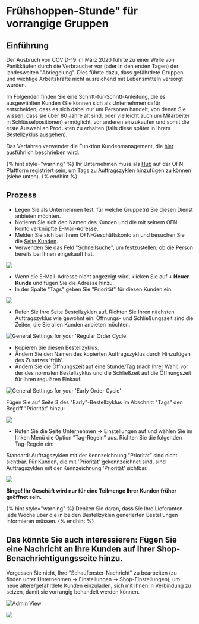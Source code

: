 # Frühshoppen-Stunde" für vorrangige Gruppen

## Einführung

Der Ausbruch von COVID-19 im März 2020 führte zu einer Welle von Panikkäufen durch die Verbraucher vor (oder in den ersten Tagen) der landesweiten "Abriegelung". Dies führte dazu, dass gefährdete Gruppen und wichtige Arbeitskräfte nicht ausreichend mit Lebensmitteln versorgt wurden.

Im Folgenden finden Sie eine Schritt-für-Schritt-Anleitung, die es ausgewählten Kunden (Sie können sich als Unternehmen dafür entscheiden, dass es sich dabei nur um Personen handelt, von denen Sie wissen, dass sie über 80 Jahre alt sind, oder vielleicht auch um Mitarbeiter in Schlüsselpositionen) ermöglicht, vor anderen einzukaufen und somit die erste Auswahl an Produkten zu erhalten (falls diese später in Ihrem Bestellzyklus ausgehen).

Das Verfahren verwendet die Funktion Kundenmanagement, die [hier](../../basic-features/shopfront/customer-management-and-conditional-displays-prices/customers.md) ausführlich beschrieben wird.

{% hint style="warning" %}
Ihr Unternehmen muss als [Hub](../../your-quick-start-on-ofn-given-who-you-are.md#hub) auf der OFN-Plattform registriert sein, um Tags zu Auftragszyklen hinzufügen zu können (siehe unten).
{% endhint %}

## Prozess

* Legen Sie als Unternehmen fest, für welche Gruppe(n) Sie diesen Dienst anbieten möchten.
* Notieren Sie sich den Namen des Kunden und die mit seinem OFN-Konto verknüpfte E-Mail-Adresse.
* Melden Sie sich bei Ihrem OFN-Geschäftskonto an und besuchen Sie die [Seite Kunden](../../basic-features/shopfront/customer-management-and-conditional-displays-prices/customers.md).
* Verwenden Sie das Feld "Schnellsuche", um festzustellen, ob die Person bereits bei Ihnen eingekauft hat.

![](https://lh6.googleusercontent.com/DcRo1W18G7l7JKxuhHybJB4gIEzZWQIX-3kynCMX79RwtrKFpMR8b6SYI4uyoQjGOOlmrV1rv7oIbsYS55UkfeH1yfu4SJntTnO1vMPmwuTMljBhkX\_kRhYLiI5fKzKjxYBR\_uCO)

* Wenn die E-Mail-Adresse nicht angezeigt wird, klicken Sie auf **+ Neuer Kunde** und fügen Sie die Adresse hinzu.
* In der Spalte "Tags" geben Sie "Priorität" für diesen Kunden ein.

![](https://lh6.googleusercontent.com/VFTwYU6Ow2KWM0ob7Nckswqd3avBblRUSPR27JTDbpjGi8\_H5wxCfeWzhGgm5dhuJg-y9rdfGVcVMLIGYgQm6QGuPdGhGWXa-53PXaPFXHP3dYy4EMjgkW023aXkQdBiJOYZxJB7)

* Rufen Sie Ihre Seite Bestellzyklen auf. Richten Sie Ihren nächsten Auftragszyklus wie gewohnt ein: Öffnungs- und Schließungszeit sind die Zeiten, die Sie allen Kunden anbieten möchten.

![General Settings for your 'Regular Order Cycle'](https://lh3.googleusercontent.com/jhi3BrlJJ7-Z3zfc\_VHW6M5h2Sldi1u2EhlsoBFu8IJRacq9M6P3ZPEi3Kem780jXD\_smQ\_tZZiodWmws-dWL1VrWS9tHrdB6G4NZZ4Chnmr-Okb9K58t6TcA4sMgOpD00u5ROFw)

* Kopieren Sie diesen Bestellzyklus.
* Ändern Sie den Namen des kopierten Auftragszyklus durch Hinzufügen des Zusatzes 'früh'.
* Ändern Sie die Öffnungszeit auf eine Stunde/Tag (nach Ihrer Wahl) vor der des normalen Bestellzyklus und die Schließzeit auf die Öffnungszeit für Ihren regulären Einkauf.

![General Settings for your 'Early Order Cycle'](https://lh6.googleusercontent.com/57HzSN9rk3Bw6Hg4Oo6R4qf-NeC9cKRiPKxm5aD8VQkaDJ5xNAXM7CMHTc9-3KsmZ9r4TMUhHFZw3qSfJ1RsVqpHN0bQm0DLyXKTSPcz27mYahCd7xcoNyxrj4dhfSlFyji1-4J0)

Fügen Sie auf Seite 3 des "Early"-Bestellzyklus im Abschnitt "Tags" den Begriff "Priorität" hinzu:

![](https://lh6.googleusercontent.com/CZi2Nx92QTL8RKL\_ZXhnpoAPmirgfAHN-wL3jSnMCNdWxn9PCeu-tzVwj03kcvjp8YYt5-y0ijpyXAkfsWAwKuEGNOWKxCVuLFLtTZ41Vg3s2z9ljo9KcLPTIma5upHeWHUzbmZp)

* Rufen Sie die Seite Unternehmen -> Einstellungen auf und wählen Sie im linken Menü die Option "Tag-Regeln" aus. Richten Sie die folgenden Tag-Regeln ein:

Standard: Auftragszyklen mit der Kennzeichnung "Priorität" sind nicht sichtbar. Für Kunden, die mit 'Priorität' gekennzeichnet sind, sind Auftragszyklen mit der Kennzeichnung 'Priorität' sichtbar.

![](https://lh4.googleusercontent.com/e497XI88RMtx\_CFBOq8mbKxktOlZo7uhYcf6Cb9\_Pzrs6ZhaetjwRuFtrXIfMVN1C6\_mCG3DaP6Djhmok9j0Ux\_\_zscrPiU2fe4sOuDQjcmbqf2utdMPwpeftmTLiuPzSDpLDK7g)

**Bingo! Ihr Geschäft wird nur für eine Teilmenge Ihrer Kunden früher geöffnet sein.**

{% hint style="warning" %}
Denken Sie daran, dass Sie Ihre Lieferanten jede Woche über die in beiden Bestellzyklen generierten Bestellungen informieren müssen.
{% endhint %}

## Das könnte Sie auch interessieren: Fügen Sie eine Nachricht an Ihre Kunden auf Ihrer Shop-Benachrichtigungsseite hinzu.

Vergessen Sie nicht, Ihre "Schaufenster-Nachricht" zu bearbeiten (zu finden unter Unternehmen -> Einstellungen -> Shop-Einstellungen), um neue ältere/gefährdete Kunden einzuladen, sich mit Ihnen in Verbindung zu setzen, damit sie vorrangig behandelt werden können.

![Admin View](https://lh5.googleusercontent.com/Wg3e\_guD-P5zbZE1oa6OFb36YU-csR35WpZD9Hxn0cT3O05jXDDihtHH2EL9CIP7atYsXXK3va9gUSvyfNka\_ovDGDtSG2uRqreA2nW4cp8IjCnL3eodEv12iZ5QkA2eRIGaCkzD)

![](../../.gitbook/assets/notices2.jpg)
